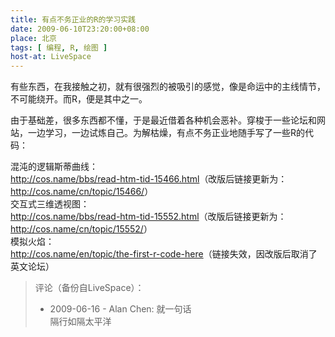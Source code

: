 ```yaml
---
title: 有点不务正业的R的学习实践
date: 2009-06-10T23:20:00+08:00
place: 北京
tags: [ 编程, R, 绘图 ]
host-at: LiveSpace
---
```

有些东西，在我接触之初，就有很强烈的被吸引的感觉，像是命运中的主线情节，不可能绕开。而R，便是其中之一。

由于基础差，很多东西都不懂，于是最近借着各种机会恶补。穿梭于一些论坛和网站，一边学习，一边试炼自己。为解枯燥，有点不务正业地随手写了一些R的代码：

混沌的逻辑斯蒂曲线：<br>
<http://cos.name/bbs/read-htm-tid-15466.html>（改版后链接更新为：<http://cos.name/cn/topic/15466/>）<br>
交互式三维透视图：<br>
<http://cos.name/bbs/read-htm-tid-15552.html>（改版后链接更新为：<http://cos.name/cn/topic/15552/>）<br>
模拟火焰：<br>
<http://cos.name/en/topic/the-first-r-code-here>（链接失效，因改版后取消了英文论坛）

> 评论（备份自LiveSpace）：
> 
> * 2009-06-16 - Alan Chen: 就一句话<br>隔行如隔太平洋
